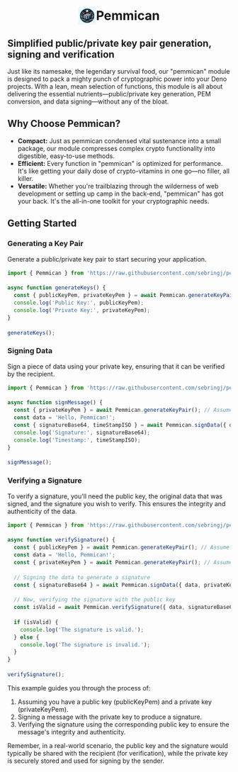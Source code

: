 <h1 style="display:flex;align-items:center;justify-content:center;flex-direction:row"><img src="./pemmican.webp" width="40px" height="40px" /> Pemmican</h1>

## Simplified public/private key pair generation, signing and verification

Just like its namesake, the legendary survival food, our "pemmican" module is designed to pack a mighty punch of cryptographic power into your Deno projects. With a lean, mean selection of functions, this module is all about delivering the essential nutrients—public/private key generation, PEM conversion, and data signing—without any of the bloat.

## Why Choose Pemmican?

- **Compact:** Just as pemmican condensed vital sustenance into a small package, our module compresses complex crypto functionality into digestible, easy-to-use methods.
- **Efficient:** Every function in "pemmican" is optimized for performance. It's like getting your daily dose of crypto-vitamins in one go—no filler, all killer.
- **Versatile:** Whether you're trailblazing through the wilderness of web development or setting up camp in the back-end, "pemmican" has got your back. It's the all-in-one toolkit for your cryptographic needs.

## Getting Started

### Generating a Key Pair
Generate a public/private key pair to start securing your application.
```typescript
import { Pemmican } from 'https://raw.githubusercontent.com/sebringj/pemmican/main/mod.ts';

async function generateKeys() {
  const { publicKeyPem, privateKeyPem } = await Pemmican.generateKeyPair();
  console.log('Public Key:', publicKeyPem);
  console.log('Private Key:', privateKeyPem);
}

generateKeys();
```

### Signing Data
Sign a piece of data using your private key, ensuring that it can be verified by the recipient.
```typescript
import { Pemmican } from 'https://raw.githubusercontent.com/sebringj/pemmican/main/mod.ts';

async function signMessage() {
  const { privateKeyPem } = await Pemmican.generateKeyPair(); // Assume privateKeyPem is obtained
  const data = 'Hello, Pemmican!';
  const { signatureBase64, timeStampISO } = await Pemmican.signData({ data, privateKeyPem });
  console.log('Signature:', signatureBase64);
  console.log('Timestamp:', timeStampISO);
}

signMessage();
```

### Verifying a Signature
To verify a signature, you'll need the public key, the original data that was signed, and the signature you wish to verify. This ensures the integrity and authenticity of the data.
```typescript
import { Pemmican } from 'https://raw.githubusercontent.com/sebringj/pemmican/main/mod.ts';

async function verifySignature() {
  const { publicKeyPem } = await Pemmican.generateKeyPair(); // Assume publicKeyPem is obtained separately
  const data = 'Hello, Pemmican!';
  const { privateKeyPem } = await Pemmican.generateKeyPair(); // Assume privateKeyPem is available for signing
  
  // Signing the data to generate a signature
  const { signatureBase64 } = await Pemmican.signData({ data, privateKeyPem });

  // Now, verifying the signature with the public key
  const isValid = await Pemmican.verifySignature({ data, signatureBase64, publicKeyPem });

  if (isValid) {
    console.log('The signature is valid.');
  } else {
    console.log('The signature is invalid.');
  }
}

verifySignature();
```

This example guides you through the process of:

1. Assuming you have a public key (publicKeyPem) and a private key (privateKeyPem).
1. Signing a message with the private key to produce a signature.
1. Verifying the signature using the corresponding public key to ensure the message's integrity and authenticity.

Remember, in a real-world scenario, the public key and the signature would typically be shared with the recipient (for verification), while the private key is securely stored and used for signing by the sender.

